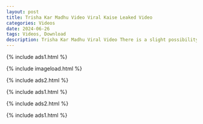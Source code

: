```yaml
---
layout: post
title: Trisha Kar Madhu Video Viral Kaise Leaked Video
categories: Videos
date: 2024-06-26
tags: Videos, Download
description: Trisha Kar Madhu Viral Video There is a slight possibility that you might already know about her, as the Bhojpuri actress is a popular household name in some states, but in case the talented Trisha Kar Madhu is new to you,
---
```

{% include ads1.html %}

{% include imageload.html %}

{% include ads2.html %}

{% include ads1.html %}

{% include ads2.html %}

{% include ads1.html %}
